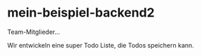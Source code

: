 # mein-beispiel-backend2

Team-Mitglieder...

Wir entwickeln eine super Todo Liste, die Todos speichern kann.
